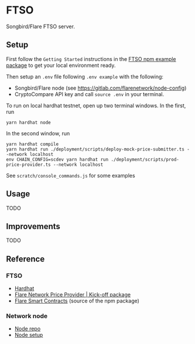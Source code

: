 # FTSO

Songbird/Flare FTSO server.

## Setup
First follow the `Getting Started` instructions in the [FTSO npm example package](https://www.npmjs.com/package/@flarenetwork/ftso_price_provider_kick_off_package) to get your local environment ready.

Then setup an `.env` file following `.env example` with the following:
- Songbird/Flare node (see https://gitlab.com/flarenetwork/node-config)
- CryptoCompare API key
and call `source .env` in your terminal.

To run on local hardhat testnet, open up two terminal windows. In the first, run
```
yarn hardhat node
```
In the second window, run
```
yarn hardhat compile 
yarn hardhat run ./deployment/scripts/deploy-mock-price-submitter.ts --network localhost
env CHAIN_CONFIG=scdev yarn hardhat run ./deployment/scripts/prod-price-provider.ts --network localhost
```

See `scratch/console_commands.js` for some examples

## Usage

TODO

## Improvements

TODO

## Reference

### FTSO
- [Hardhat](https://hardhat.org/tutorial/)
- [Flare Network Price Provider | Kick-off package](https://www.npmjs.com/package/@flarenetwork/ftso_price_provider_kick_off_package)
- [Flare Smart Contracts](https://gitlab.com/flarenetwork/flare-smart-contracts) (source of the npm package)

### Network node
- [Node repo](https://gitlab.com/flarenetwork/flare)
- [Node setup](https://gitlab.com/flarenetwork/node-config)

